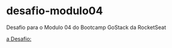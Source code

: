 # desafio-modulo04
Desafio para o Modulo 04 do Bootcamp GoStack da RocketSeat


[a Desafio:](https://github.com/Rocketseat/bootcamp-gostack-desafio-04/blob/master/README.md#desafio-04-introdu%C3%A7%C3%A3o-ao-react)
